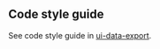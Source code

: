 ## Code style guide

See code style guide in [ui-data-export](https://github.com/folio-org/ui-data-export/blob/master/CODESTYLEGUIDE.md).
